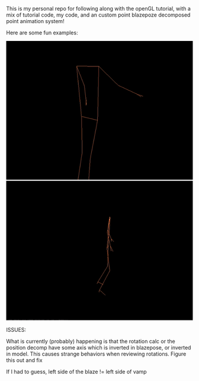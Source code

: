 This is my personal repo for following along with the openGL tutorial, with a mix of tutorial code, my code, and an custom point blazepoze decomposed point animation system!

Here are some fun examples:

![WHEEE](https://github.com/MaxRStevens-1/OpenGL_Testing/blob/skeleton_blazepose/git_gifs/sping.gif)
![So Flexible!](https://github.com/MaxRStevens-1/OpenGL_Testing/blob/skeleton_blazepose/git_gifs/bow.gif)


ISSUES:

What is currently (probably) happening is that the rotation calc or the position decomp have some axis which is inverted in blazepose, or inverted in model. This causes strange behaviors when reviewing rotations. Figure this out and fix

If I had to guess, left side of the blaze != left side of vamp 
